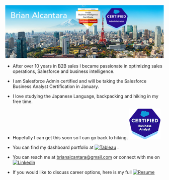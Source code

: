 <a href="#" style="pointer-events: none;">
    <img src="Readme_Header.png" alt="Header" title="Header">
</a>



- After over 10 years in B2B sales I became passionate in optimizing sales operations, Salesforce and business intelligence.
- I am Salesforce Admin certified and will be taking the Salesforce Business Analyst Certification in January.
- I love studying the Japanese Language, backpacking and hiking in my free time.

- Hopefully I can get this soon so I can go back to hiking. <a href="#" style="pointer-events: none;"><img src="Salesforce.png" alt="Salesforce logo">
</a>
 
- You can find my dashboard portfolio at <a href="https://public.tableau.com/app/profile/brianalcantara/vizzes"><img src="https://img.shields.io/badge/Tableau-E97627?style=for-the-badge&logo=Tableau&logoColor=white" alt="Tableau"></a> . 
- You can reach me at brianalcantara@gmail.com or connect with me on <a href="https://linkedin.com/in/briandesu/" target="_blank"><img src="https://img.shields.io/badge/linkedin%20-%230077B5.svg?&amp;style=for-the-badge&amp;logo=linkedin&amp;logoColor=white" alt="Linkedin"></a>

- If you would like to discuss career options, here is my full <a href="https://brianalcantara.github.io/resume/" target="_blank"><img src="https://img.shields.io/badge/Resume-5b9bd5" alt="Resume"></a>

<!---
BrianAlcantara/BrianAlcantara is a ✨ special ✨ repository because its `README.md` (this file) appears on your GitHub profile.
You can click the Preview link to take a look at your changes.
--->
